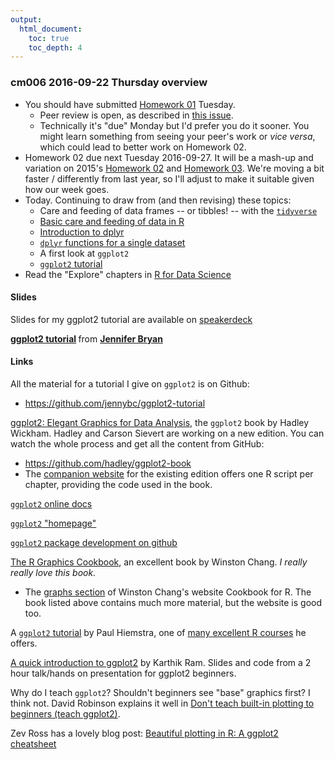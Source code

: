 ```yaml
---
output:
  html_document:
    toc: true
    toc_depth: 4
---
```


### cm006 2016-09-22 Thursday overview

  * You should have submitted [Homework 01](hw01_edit-README.html) Tuesday.
    - Peer review is open, as described in [this issue](https://github.com/STAT545-UBC/Discussion/issues/330).
    - Technically it's "due" Monday but I'd prefer you do it sooner. You might learn something from seeing your peer's work or *vice versa*, which could lead to better work on Homework 02.
  * Homework 02 due next Tuesday 2016-09-27. It will be a mash-up and variation on 2015's [Homework 02](hw02_explore-gapminder-use-rmarkdown.html) and [Homework 03](hw03_dplyr-and-more-ggplot2.html). We're moving a bit faster / differently from last year, so I'll adjust to make it suitable given how our week goes.
  * Today. Continuing to draw from (and then revising) these topics:
    - Care and feeding of data frames -- or tibbles! -- with the [`tidyverse`](https://github.com/hadley/tidyverse)
    - [Basic care and feeding of data in R](block006_care-feeding-data.html)
    - [Introduction to dplyr](block009_dplyr-intro.html)
    - [`dplyr` functions for a single dataset](block010_dplyr-end-single-table.html)
    - A first look at `ggplot2`
    - [`ggplot2` tutorial](https://github.com/jennybc/ggplot2-tutorial)
  * Read the "Explore" chapters in [R for Data Science](http://r4ds.had.co.nz)
   
#### Slides

Slides for my ggplot2 tutorial are available on [speakerdeck](https://speakerdeck.com/jennybc/ggplot2-tutorial)

<script async class="speakerdeck-embed" data-id="f5ebca79660c4c3eb05b5bfbe1018545" data-ratio="1.33333333333333" src="//speakerdeck.com/assets/embed.js"></script> <div style="margin-bottom:5px"> <strong> <a href="https://speakerdeck.com/jennybc/ggplot2-tutorial" title="ggplot2 tutorial" target="_blank">ggplot2 tutorial</a> </strong> from <strong><a href="https://speakerdeck.com/jennybc" target="_blank">Jennifer Bryan</a></strong> </div>

#### Links

All the material for a tutorial I give on `ggplot2` is on Github:

  * <https://github.com/jennybc/ggplot2-tutorial>
  
[ggplot2: Elegant Graphics for Data Analysis](http://www.amazon.com/dp/0387981403/ref=cm_sw_su_dp?tag=ggplot2-20), the `ggplot2` book by Hadley Wickham. Hadley and Carson Sievert are working on a new edition. You can watch the whole process and get all the content from GitHub:
  
 * <https://github.com/hadley/ggplot2-book>
 * The [companion website](http://ggplot2.org/book/) for the existing edition offers one R script per chapter, providing the code used in the book.

[`ggplot2` online docs](http://docs.ggplot2.org/current/)

[`ggplot2` "homepage"](http://ggplot2.org)

[`ggplot2` package development on github](https://github.com/hadley/ggplot2) 

[The R Graphics Cookbook](http://shop.oreilly.com/product/0636920023135.do), an excellent book by Winston Chang. *I really really love this book.*

- The [graphs section](http://www.cookbook-r.com/Graphs/) of Winston Chang's website Cookbook for R. The book listed above contains much more material, but the website is good too.

A [`ggplot2` tutorial](http://stcorp.nl/R_course/tutorial_ggplot2.html) by Paul Hiemstra, one of [many excellent R courses](http://stcorp.nl/R_course/) he offers.

[A quick introduction to ggplot2](http://inundata.org/2013/04/10/a-quick-introduction-to-ggplot2/) by Karthik Ram. Slides and code from a 2 hour talk/hands on presentation for ggplot2 beginners.

Why do I teach `ggplot2`? Shouldn't beginners see "base" graphics first? I think not. David Robinson explains it well in [Don't teach built-in plotting to beginners (teach ggplot2)](http://varianceexplained.org/r/teach_ggplot2_to_beginners/).

Zev Ross has a lovely blog post: [Beautiful plotting in R: A ggplot2 cheatsheet](http://zevross.com/blog/2014/08/04/beautiful-plotting-in-r-a-ggplot2-cheatsheet-3/)
